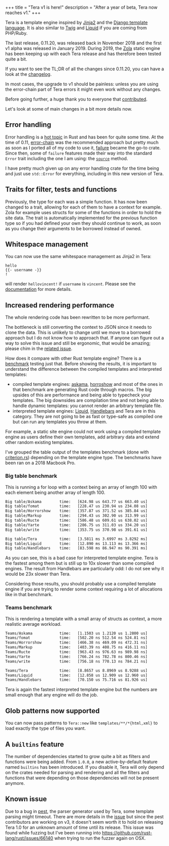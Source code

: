 +++
title = "Tera v1 is here!"
description = "After a year of beta, Tera now reaches v1."
+++

Tera is a template engine inspired by [Jinja2](http://jinja.pocoo.org/) and the [Django template language](https://docs.djangoproject.com/en/1.9/topics/templates/).
It is also similar to [Twig](https://twig.symfony.com/) and [Liquid](https://shopify.github.io/liquid/) if you are coming from PHP/Ruby.

The last release, 0.11.20, was released back in November 2018 and the first v1 alpha was released in January 2019. During 2019,
the [Zola](https://www.getzola.org/) static engine has been keeping up with each Tera release and has therefore been tested quite a bit.

If you want to see the TL;DR of all the changes since 0.11.20, you can have a look at the [changelog](https://github.com/Keats/tera/blob/master/CHANGELOG.md#100-2019-12-07).

In most cases, the upgrade to v1 should be painless: unless you are using the error-chain part of Tera errors it might
even work without any changes.

Before going further, a huge thank you to everyone that [contributed](https://github.com/Keats/tera/graphs/contributors).

Let's look at some of main changes in a bit more details now.

## Error handling
Error handling is a [hot topic](https://blog.yoshuawuyts.com/error-handling-survey/) in Rust and has been for quite some time. 
At the time of 0.11, [error-chain](https://github.com/rust-lang-nursery/error-chain) was the recommended approach but pretty much as
soon as I ported all of my code to use it, [failure](https://github.com/rust-lang-nursery/failure/) became the go-to crate. Since then,
some of `failure` features made their way into the standard `Error` trait including the one I am using: the [`source`](https://doc.rust-lang.org/std/error/trait.Error.html#method.source) method.

I have pretty much given up on any error handling crate for the time being and just use `std::Error` for everything, including in this new version of Tera.

## Traits for filter, tests and functions
Previously, the type for each was a simple function. It has now been changed to a trait, allowing for each of them to have a context for example.
Zola for example uses structs for some of the functions in order to hold the site data. The trait is automatically implemented for the previous function
type so if you had defined your own they should continue to work, as soon as you change their arguments to be borrowed instead of owned.

## Whitespace management
You can now use the same whitespace management as Jinja2 in Tera:

```jinja2
hello
{{- username -}}
!
```

will render `hellovincent!` if `username` is `vincent`. Please see the [documentation]() for more details.

## Increased rendering performance
The whole rendering code has been rewritten to be more performant.

The bottleneck is still converting the context to JSON since it needs to clone the data. 
This is unlikely to change until we move to a borrowed approach but I do not know how to approach that. If
anyone can figure out a way to solve this issue and still be ergonomic, that would be amazing; please chim in the [related issue](https://github.com/Keats/tera/issues/469).

How does it compare with other Rust template engine? There is a [benchmark](https://github.com/djc/template-benchmarks-rs) testing just that.
Before showing the results, it is important to understand the difference between the compiled templates and interpreted templates:

- compiled template engines: [askama](https://crates.io/crates/askama), [horroshow](https://crates.io/crates/horrorshow) and most of the ones
in that benchmark are generating Rust code through macros. The big upsides of this are performance and being able to typecheck your templates.
The big downsides are compilation time and not being able to handle dynamic templates: you cannot render an arbitrary template file.
- interpreted template engines: [Liquid](https://crates.io/crates/liquid), [Handlebars](https://crates.io/crates/handlebars) and Tera are in this category.
They are not going to be as fast or type-safe as compiled one but can run any templates you throw at them.

For example, a static site engine could not work using a compiled template engine as users define their own templates, add arbitrary data and extend other random existing templates.

I've grouped the table output of the templates benchmark (done with [criterion.rs](https://github.com/bheisler/criterion.rs)) depending on the template engine type.
The benchmarks have been ran on a 2018 Macbook Pro.

### Big table benchmark
This is running a for loop with a context being an array of length 100 with each element being another array of length 100.

```bash
Big table/Askama        time:   [624.98 us 643.77 us 663.40 us]
Big table/fomat         time:   [228.47 us 230.94 us 234.08 us]
Big table/Horrorshow    time:   [357.87 us 371.52 us 385.84 us]  
Big table/Markup        time:   [294.43 us 302.90 us 313.99 us] 
Big table/Ructe         time:   [586.48 us 609.61 us 638.02 us]
Big table/Yarte         time:   [286.75 us 311.03 us 334.20 us]
Big table/write         time:   [353.75 us 370.98 us 391.61 us] 

Big table/Tera          time:   [3.5811 ms 3.6997 ms 3.8292 ms] 
Big table/Liquid        time:   [12.890 ms 13.113 ms 13.366 ms] 
Big table/Handlebars    time:   [83.598 ms 86.947 ms 90.391 ms]   
```

As you can see, this is a bad case for interpreted template engine. Tera is the fastest among them but is still up to 10x slower than some compiled engines.
The result from Handlebars are particularly odd: I do not see why it would be 23x slower than Tera.

Considering those results, you should probably use a compiled template engine if you are trying to render some context
requiring a lot of allocations like in that benchmark.

### Teams benchmark
This is rendering a template with a small array of structs as context, a more realistic average workload.

```bash
Teams/Askama            time:   [1.1503 us 1.2120 us 1.2800 us] 
Teams/fomat             time:   [502.20 ns 512.54 ns 524.81 ns] 
Teams/Horrorshow        time:   [466.38 ns 469.09 ns 472.31 ns] 
Teams/Markup            time:   [403.39 ns 408.75 ns 416.11 ns] 
Teams/Ructe             time:   [963.43 ns 976.63 ns 989.98 ns]
Teams/Yarte             time:   [766.24 ns 782.78 ns 800.46 ns]
Teams/write             time:   [756.18 ns 770.13 ns 784.21 ns] 

Teams/Tera              time:   [8.8657 us 8.8969 us 8.9288 us] 
Teams/Liquid            time:   [12.858 us 12.909 us 12.960 us] 
Teams/Handlebars        time:   [70.150 us 75.716 us 81.926 us]
```

Tera is again the fastest interpreted template engine but the numbers are small enough that any engine will do the job.

## Glob patterns now supported
You can now pass patterns to `Tera::new` like `templates/**/*{html,xml}` to load exactly the type of files you want.

## A `builtins` feature
The number of dependencies started to grow quite a bit as filters and functions were being added. 
From `1.0.0`, a new active-by-default feature named `builtins` has been introduced. If you disable it, Tera will only
depend on the crates needed for parsing and rendering and all the filters and functions that were depending on those
dependencies will not be present anymore.

## Known issue

Due to a bug in [pest](https://pest.rs/), the parser generator used by Tera, some template parsing might timeout. There 
are more details in the [issue](https://github.com/Keats/tera/issues/436) but since the pest contributors are working on v3, 
it doesn't seem worth it to hold on releasing Tera 1.0 for an unknown amount of time until its release.
This issue was found while fuzzing but I've been running into <https://github.com/rust-lang/rust/issues/66140> when trying
to run the fuzzer again on OSX.
